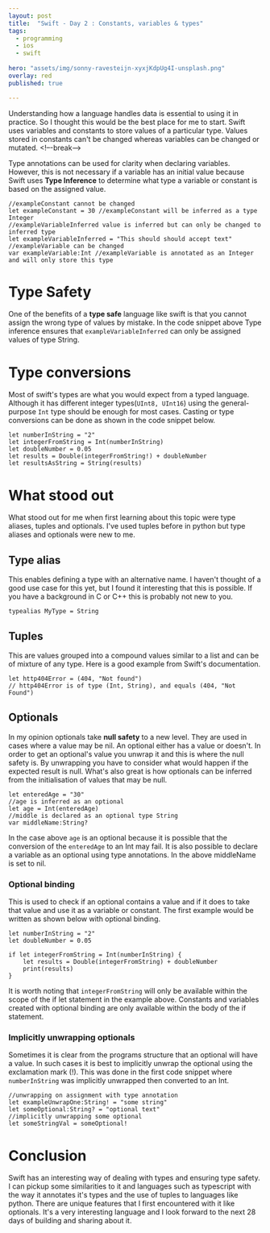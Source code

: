 ```yaml
---
layout: post
title:  "Swift - Day 2 : Constants, variables & types"
tags:
  - programming
  - ios
  - swift
  
hero: "assets/img/sonny-ravesteijn-xyxjKdpUg4I-unsplash.png"
overlay: red
published: true

---
```

Understanding how a language handles data is essential to using it in practice. So I thought this would be the best place for me to start. Swift uses variables and constants to store values of a particular type. Values stored in constants can't be changed whereas variables can be changed or mutated.
<!–-break-–>

Type annotations can be used for clarity when declaring variables. However, this is not necessary if a variable has an initial value because Swift uses **Type Inference** to determine what type a variable or constant is based on the assigned value.

    //exampleConstant cannot be changed
    let exampleConstant = 30 //exampleConstant will be inferred as a type Integer
    //exampleVariableInferred value is inferred but can only be changed to inferred type
    let exampleVariableInferred = "This should should accept text"
    //exampleVariable can be changed
    var exampleVariable:Int //exampleVariable is annotated as an Integer and will only store this type

# Type Safety

One of the benefits of a **type safe** language  like swift is that you cannot assign the wrong type of values by mistake. In the code snippet above Type inference ensures that `exampleVariableInferred` can only be assigned values of type String.

# Type conversions

Most of swift's types are what you would expect from a typed language. Although it has different integer types(`UInt8, UInt16`) using the general-purpose `Int` type should be enough for most cases. Casting or type conversions can be done as shown in the code snippet below.

    let numberInString = "2"
    let integerFromString = Int(numberInString)
    let doubleNumber = 0.05
    let results = Double(integerFromString!) + doubleNumber
    let resultsAsString = String(results)

# What stood out

What stood out for me when first learning about this topic were type aliases, tuples and optionals. I've used tuples before in python but type aliases and optionals were new to me.

## Type alias

This enables defining a type with an alternative name. I haven't thought of a good use case for this yet, but I found it interesting that this is possible. If you have a background in C or C++ this is probably not new to you.

`typealias MyType = String`

## Tuples

This are values grouped into a compound values similar to a list and can be of mixture of any type. Here is a good example from Swift's documentation.

    let http404Error = (404, "Not found")
    // http404Error is of type (Int, String), and equals (404, "Not Found")

## Optionals

In my opinion optionals take **null safety** to a new level. They are used in cases where a value may be nil. An optional either has a value or doesn't. In  order to get an optional's value you unwrap it and this is where the null safety is. By unwrapping you have to consider what would happen if the expected result is null. What's also great is how optionals can be inferred from the initialisation of values that may be null.

    let enteredAge = "30"
    //age is inferred as an optional
    let age = Int(enteredAge)
    //middle is declared as an optional type String
    var middleName:String?

In the case above `age` is an optional because it is possible that the conversion of the `enteredAge` to an Int may fail. It is also possible to declare a variable as an optional using type annotations. In the above middleName is set to nil.

### Optional binding

This is used to check if an optional contains a value and if it does to take that value and use it as a variable or constant. The first example would be written as shown below with optional binding.

    let numberInString = "2"
    let doubleNumber = 0.05
    
    if let integerFromString = Int(numberInString) {
    	let results = Double(integerFromString) + doubleNumber
    	print(results)
    }

It is worth noting that `integerFromString` will only be available within the scope of the if let statement in the example above. Constants and variables created with optional binding are only available within the body of the if statement.

### Implicitly unwrapping optionals

Sometimes it is clear from the programs structure that an optional will have a value. In such cases it is best to implicitly unwrap the optional using the exclamation mark (!). This was  done in the first code snippet where `numberInString` was implicitly unwrapped then converted to an Int.

    //unwrapping on assignment with type annotation
    let exampleUnwrapOne:String! = "some string"
    let someOptional:String? = "optional text"
    //implicitly unwrapping some optional
    let someStringVal = someOptional!

# Conclusion

Swift has an interesting way of dealing with types and ensuring type safety. I can pickup some similarities to it and languages such as typescript with the way it annotates it's types and the use of tuples to languages like python. There are unique features that I first encountered with it like optionals. It's a very interesting language and I look forward to the next 28 days of building and sharing about it.
